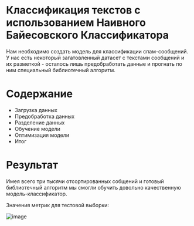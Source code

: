 # Классификация текстов с использованием Наивного Байесовского Классификатора

Нам необходимо создать модель для классификации спам-сообщений. У нас есть некоторый загатовленный датасет с текстами сообщений
и их разметкой - осталось лишь предобработать данные и прогнать по ним специальный библиотечный алгоритм.

# Содержание

 - Загрузка данных
 - Предобработка данных
 - Разделение данных
 - Обучение модели
 - Оптимизация модели
 - Итог

# Результат

Имея всего три тысячи отсортированных собщений и готовый библиотечный алгоритм мы смогли обучить довольно качественную модель-классификатор.

Значения метрик для тестовой выборки:

![image](https://github.com/khav-i/ml_works/assets/126453765/fb947fc9-62ff-428c-8e3c-7e1629cd883a)
